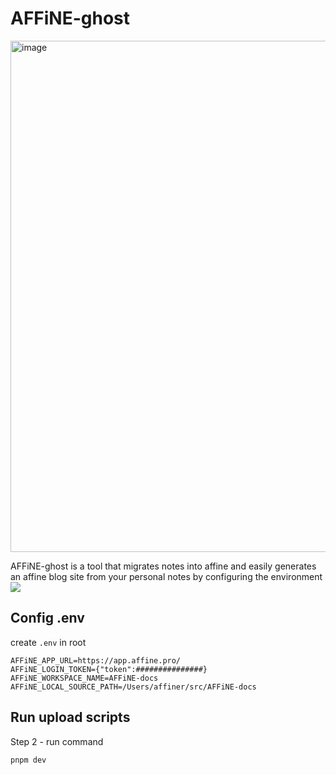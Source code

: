 # AFFiNE-ghost

<img width="818" alt="image" src="https://user-images.githubusercontent.com/5910926/219852945-8433b4fc-1d6f-4947-819b-5b7d79cdffe7.png">

AFFiNE-ghost is a tool that migrates notes into affine and easily generates an affine blog site from your personal notes by configuring the environment
![](https://visitor-badge.glitch.me/badge?page_id=tzhangchi.affine-ghost)

## Config .env

create `.env` in root

```shell
AFFiNE_APP_URL=https://app.affine.pro/
AFFiNE_LOGIN_TOKEN={"token":###############}
AFFiNE_WORKSPACE_NAME=AFFiNE-docs
AFFiNE_LOCAL_SOURCE_PATH=/Users/affiner/src/AFFiNE-docs

```

## Run upload scripts

Step 2 - run command

```shell
pnpm dev
```
